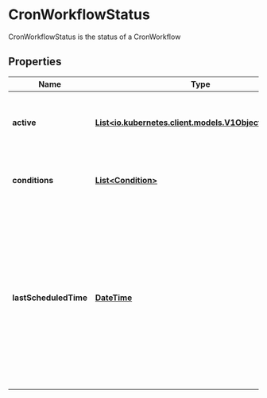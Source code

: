 

# CronWorkflowStatus

CronWorkflowStatus is the status of a CronWorkflow
## Properties

Name | Type | Description | Notes
------------ | ------------- | ------------- | -------------
**active** | [**List&lt;io.kubernetes.client.models.V1ObjectReference&gt;**](io.kubernetes.client.models.V1ObjectReference.md) | Active is a list of active workflows stemming from this CronWorkflow |  [optional]
**conditions** | [**List&lt;Condition&gt;**](Condition.md) | Conditions is a list of conditions the CronWorkflow may have |  [optional]
**lastScheduledTime** | [**DateTime**](DateTime.md) | Time is a wrapper around time.Time which supports correct marshaling to YAML and JSON.  Wrappers are provided for many of the factory methods that the time package offers. |  [optional]



